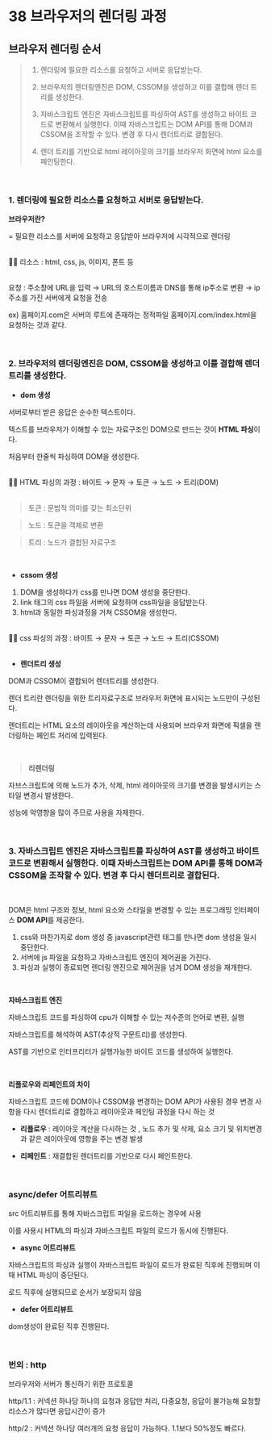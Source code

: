 # 38 브라우저의 렌더링 과정

## 브라우저 렌더링 순서

> 1.  렌더링에 필요한 리소스를 요청하고 서버로 응답받는다.
>
> 1.  브라우저의 렌더링엔진은 DOM, CSSOM을 생성하고 이를 결합해 렌더 트리를 생성한다.
> 1.  자바스크립트 엔진은 자바스크립트를 파싱하여 AST를 생성하고 바이트 코드로 변환해서 실행한다. 이때 자바스크립트는 DOM API를 통해 DOM과 CSSOM을 조작할 수 있다. 변경 후 다시 렌더트리로 결합된다.
> 1.  렌더 트리를 기반으로 html 레이아웃의 크기를 브라우저 화면에 html 요소를 페인팅한다.

 </br>

### 1. 렌더링에 필요한 리소스를 요청하고 서버로 응답받는다.

**브라우저란?**

= 필요한 리소스를 서버에 요청하고 응답받아 브라우저에 시각적으로 렌더링

<br/>

<aside>
✍🏼 리소스 : html, css, js, 이미지, 폰트 등
</aside>

</br>

요청 : 주소창에 URL을 입력 → URL의 호스트이름과 DNS를 통해 ip주소로 변환 → ip 주소를 가진 서버에게 요청을 전송

ex) 홈페이지.com은 서버의 루트에 존재하는 정적파일 홈페이지.com/index.html을 요청하는 것과 같다.

</br>

### 2. 브라우저의 렌더링엔진은 DOM, CSSOM을 생성하고 이를 결합해 렌더 트리를 생성한다.

- **dom 생성**

서버로부터 받은 응답은 순수한 텍스트이다.

텍스트를 브라우저가 이해할 수 있는 자료구조인 DOM으로 만드는 것이 **HTML 파싱**이다.

처음부터 한줄씩 파싱하여 DOM을 생성한다.

</br>

<aside>
✍🏼 HTML 파싱의 과정 : 바이트 → 문자 → 토큰 → 노드 → 트리(DOM)
</aside>

</br>

> 토큰 : 문법적 의미를 갖는 최소단위

> 노드 : 토큰을 객체로 변환

> 트리 : 노드가 결합된 자료구조

</br>

- **cssom 생성**

1. DOM을 생성하다가 css를 만나면 DOM 생성을 중단한다.
2. link 태그의 css 파일을 서버에 요청하며 css파일을 응답받는다.
3. html과 동일한 파싱과정을 거쳐 CSSOM을 생성한다.

</br>

<aside>
✍🏼 css 파싱의 과정 : 바이트 → 문자 → 토큰 → 노드 → 트리(CSSOM)
</aside>

</br>

- **렌더트리 생성**

DOM과 CSSOM이 결합되어 렌더트리를 생성한다.

렌더 트리란 렌더링을 위한 트리자료구조로 브라우저 화면에 표시되는 노드만이 구성된다.

렌더트리는 HTML 요소의 레이아웃을 계산하는데 사용되며 브라우저 화면에 픽셀을 렌더링하는 페인트 처리에 입력된다.

</br>

> **리렌더링**

자브스크립트에 의해 노드가 추가, 삭제, html 레이아웃의 크기를 변경을 발생시키는 스타일 변경시 발생한다.

성능에 악영향을 많이 주므로 사용을 자제한다.

</br>

### 3. 자바스크립트 엔진은 자바스크립트를 파싱하여 AST를 생성하고 바이트 코드로 변환해서 실행한다. 이때 자바스크립트는 DOM API를 통해 DOM과 CSSOM을 조작할 수 있다. 변경 후 다시 렌더트리로 결합된다.

</br>

DOM은 html 구조와 정보, html 요소와 스타일을 변경할 수 있는 프로그래밍 인터페이스 **DOM API**를 제공한다.

1. css와 마찬가지로 dom 생성 중 javascript관련 태그를 만나면 dom 생성을 일시 중단한다.
2. 서버에 js 파일을 요청하고 자바스크립트 엔진이 제어권을 가진다.
3. 파싱과 실행이 종료되면 렌더링 엔진으로 제어권을 넘겨 DOM 생성을 재개한다.

</br>

**자바스크립트 엔진**

자바스크립트 코드를 파싱하여 cpu가 이해할 수 있는 저수준의 언어로 변환, 실행

자바스크립트를 해석하여 AST(추상적 구문트리)를 생성한다.

AST를 기반으로 인터프리터가 실행가능한 바이트 코드를 생성하여 실행한다.

</br>

**리플로우와 리페인트의 차이**

자바스크립트 코드에 DOM이나 CSSOM을 변경하는 DOM API가 사용된 경우 변경 사항을 다시 렌더트리로 결합하고 레이아웃과 페인팅 과정을 다시 하는 것

- **리플로우** : 레이아웃 계산을 다시하는 것 , 노드 추가 및 삭제, 요소 크기 및 위치변경과 같은 레이아웃에 영향을 주는 변경 발생

- **리페인트** : 재결합된 렌더트리를 기반으로 다시 페인트한다.

</br>

### async/defer 어트리뷰트

src 어트리뷰트를 통해 자바스크립트 파일을 로드하는 경우에 사용

이를 사용시 HTML의 파싱과 자바스크립트 파일의 로드가 동시에 진행된다.

- **async 어트리뷰트**

자바스크립트의 파싱과 실행이 자바스크립트 파일이 로드가 완료된 직후에 진행되며 이때 HTML 파싱이 중단된다.

로드 직후에 실행되므로 순서가 보장되지 않음

- **defer 어트리뷰트**

dom생성이 완료된 직후 진행된다.

</br>

### 번외 : http

브라우저와 서버가 통신하기 위한 프로토콜

http/1.1 : 커넥션 하나당 하나의 요청과 응답만 처리, 다중요청, 응답이 불가능해 요청할 리소스가 많다면 응답시간이 증가

http/2 : 커넥션 하나당 여러개의 요청 응답이 가능하다. 1.1보다 50%정도 빠르다.
